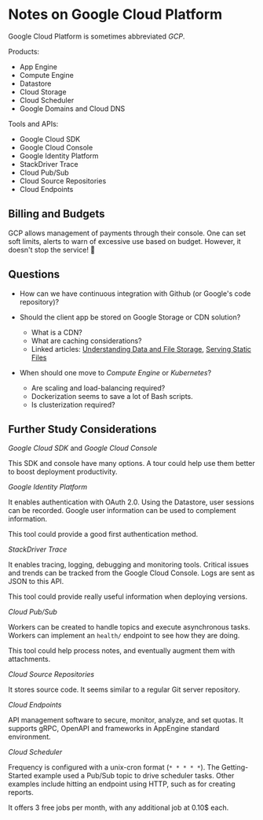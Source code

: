 # Notes on Google Cloud Platform

Google Cloud Platform is sometimes abbreviated *GCP*.

Products:

 * App Engine
 * Compute Engine
 * Datastore
 * Cloud Storage
 * Cloud Scheduler
 * Google Domains and Cloud DNS

Tools and APIs:

 * Google Cloud SDK
 * Google Cloud Console
 * Google Identity Platform
 * StackDriver Trace
 * Cloud Pub/Sub
 * Cloud Source Repositories
 * Cloud Endpoints


## Billing and Budgets

GCP allows management of payments through their console.
One can set soft limits, alerts to warn of excessive use based on budget.
However, it doesn't stop the service! 😬


## Questions

 - How can we have continuous integration with Github (or Google's code repository)?

 - Should the client app be stored on Google Storage or CDN solution?
   - What is a CDN?
   - What are caching considerations?
   - Linked articles: [Understanding Data and File Storage](https://cloud.google.com/appengine/docs/standard/nodejs/using-third-party-databases), [Serving Static Files](https://cloud.google.com/appengine/docs/standard/nodejs/serving-static-files)

 - When should one move to *Compute Engine* or *Kubernetes*?
   - Are scaling and load-balancing required?
   - Dockerization seems to save a lot of Bash scripts.
   - Is clusterization required?

## Further Study Considerations

*Google Cloud SDK* and *Google Cloud Console*

This SDK and console have many options.
A tour could help use them better to boost deployment productivity.

*Google Identity Platform* 

It enables authentication with OAuth 2.0.
Using the Datastore, user sessions can be recorded.
Google user information can be used to complement information.

This tool could provide a good first authentication method.

*StackDriver Trace*

It enables tracing, logging, debugging and monitoring tools.
Critical issues and trends can be tracked from the Google Cloud Console.
Logs are sent as JSON to this API.

This tool could provide really useful information when deploying versions.

*Cloud Pub/Sub*

Workers can be created to handle topics and execute asynchronous tasks.
Workers can implement an `health/` endpoint to see how they are doing.

This tool could help process notes, and eventually augment them with attachments.

*Cloud Source Repositories*

It stores source code. It seems similar to a regular Git server repository.

*Cloud Endpoints*

API management software to secure, monitor, analyze, and set quotas.
It supports gRPC, OpenAPI and frameworks in AppEngine standard environment.

*Cloud Scheduler*

Frequency is configured with a unix-cron format (`* * * * *`).
The Getting-Started example used a Pub/Sub topic to drive scheduler tasks.
Other examples include hitting an endpoint using HTTP, such as for creating reports.

It offers 3 free jobs per month, with any additional job at 0.10$ each.
